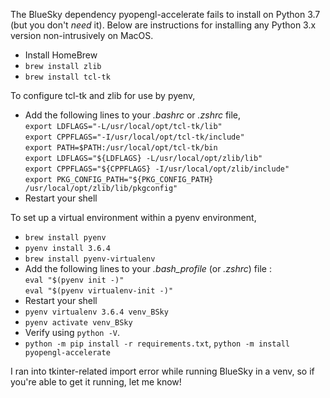 The BlueSky dependency pyopengl-accelerate fails to install on Python 3.7 (but you don't *need* it).
Below are instructions for installing any Python 3.x version non-intrusively on MacOS.

- Install HomeBrew
- `brew install zlib`
- `brew install tcl-tk`

To configure tcl-tk and zlib for use by pyenv,
- Add the following lines to your *.bashrc* or *.zshrc* file,<br>
`export LDFLAGS="-L/usr/local/opt/tcl-tk/lib"`<br>
`export CPPFLAGS="-I/usr/local/opt/tcl-tk/include"`<br>
`export PATH=$PATH:/usr/local/opt/tcl-tk/bin`<br>
`export LDFLAGS="${LDFLAGS} -L/usr/local/opt/zlib/lib"`<br>
`export CPPFLAGS="${CPPFLAGS} -I/usr/local/opt/zlib/include"`<br>
`export PKG_CONFIG_PATH="${PKG_CONFIG_PATH} /usr/local/opt/zlib/lib/pkgconfig"`
- Restart your shell

To set up a virtual environment within a pyenv environment,
- `brew install pyenv`
- `pyenv install 3.6.4`
- `brew install pyenv-virtualenv`
- Add the following lines to your *.bash_profile* (or *.zshrc*) file :<br>
`eval "$(pyenv init -)"`<br>
`eval "$(pyenv virtualenv-init -)"`
- Restart your shell
- `pyenv virtualenv 3.6.4 venv_BSky`
- `pyenv activate venv_BSky`
- Verify using `python -V`. 
- `python -m pip install -r requirements.txt`, `python -m install pyopengl-accelerate`

I ran into tkinter-related import error while running BlueSky in a venv, so if you're able to get it running, let me know!